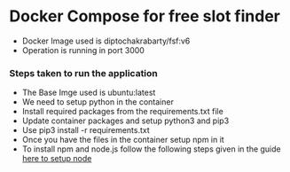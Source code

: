 # Docker Compose for free slot finder

 - Docker Image used is diptochakrabarty/fsf:v6
 - Operation is running in port 3000

### Steps taken to run the application

- The Base Imge used is ubuntu:latest
- We need to setup python in the container 
- Install required packages from the requirements.txt file 
- Update container packages and setup python3 and pip3
- Use pip3 install  -r requirements.txt
- Once you have the files in the container setup npm in it 
- To install npm and node.js follow the following steps given in the guide [here to setup node](https://linuxize.com/post/how-to-install-node-js-on-centos-7/)
